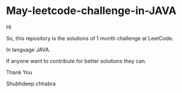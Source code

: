 # May-leetcode-challenge-in-JAVA
Hi

So,
this repository is the solutions of 1 month challenge at LeetCode.

In language JAVA.

If anyone want to contribute for better solutions they can.




Thank You

Shubhdeep chhabra
